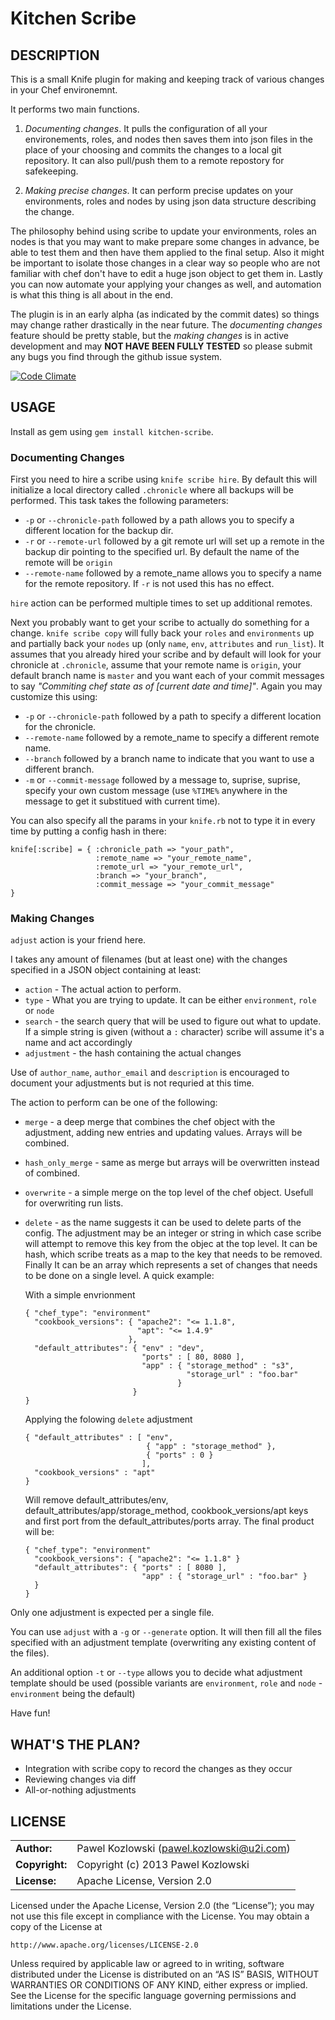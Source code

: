 Kitchen Scribe
==============

DESCRIPTION
-----------

This is a small Knife plugin for making and keeping track of various changes in your Chef environemnt.

It performs two main functions. 

1. _Documenting changes_. It pulls the configuration of all your environements, roles, and nodes then saves them into json files in the place of your choosing and commits the changes to a local git repository. It can also pull/push them to a remote repostory for safekeeping.

2. _Making precise changes_. It can perform precise updates on your environments, roles and nodes by using json data structure describing the change.

The philosophy behind using scribe to update your environments, roles an nodes is that you may want to make prepare some changes in advance, be able to test them and then have them applied to the final setup. Also it might be important to isolate those changes in a clear way so people who are not familiar with chef don't have to edit a huge json object to get them in. Lastly you can now automate your applying your changes as well, and automation is what this thing is all about in the end. 

The plugin is in an early alpha (as indicated by the commit dates) so things may change rather drastically in the near future. The _documenting changes_ feature should be pretty stable, but the _making changes_ is in active development and may **NOT HAVE BEEN FULLY TESTED** so please submit any bugs you find through the github issue system.

[![Code Climate](https://codeclimate.com/github/khozlov/kitchen-scribe.png)](https://codeclimate.com/github/khozlov/kitchen-scribe)

USAGE
-----

Install as gem using `gem install kitchen-scribe`.

### Documenting Changes

First you need to hire a scribe using `knife scribe hire`. By default this will initialize a local directory called `.chronicle` where all backups will be performed. This task takes the following parameters:

* `-p` or `--chronicle-path` followed by a path allows you to specify a different location for the backup dir.
* `-r` or `--remote-url` followed by a git remote url will set up a remote in the backup dir pointing to the specified url. By default the name of the remote will be `origin`
* `--remote-name` followed by a remote_name allows you to specify a name for the remote repository. If `-r` is not used this has no effect.

`hire` action can be performed multiple times to set up additional remotes.

Next you probably want to get your scribe to actually do something for a change. `knife scribe copy` will fully back your `roles` and `environments` up and partially back your `nodes` up (only `name`, `env`, `attributes` and `run_list`). It assumes that you already hired your scribe and by default will look for your chronicle at `.chronicle`, assume that your remote name is `origin`, your default branch name is `master` and you want each of your commit messages to say _"Commiting chef state as of [current date and time]"_. Again you may customize this using:

* `-p` or `--chronicle-path` followed by a path to specify a different location for the chronicle.
* `--remote-name` followed by a remote_name to specify a different remote name.
* `--branch` followed by a branch name to indicate that you want to use a different branch.
* `-m` or `--commit-message` followed by a message to, suprise, suprise, specify your own custom message (use `%TIME%` anywhere in the message to get it substitued with current time).

You can also specify all the params in your `knife.rb` not to type it in every time by putting a config hash in there:

    knife[:scribe] = { :chronicle_path => "your_path",
                       :remote_name => "your_remote_name",
                       :remote_url => "your_remote_url",
                       :branch => "your_branch",
                       :commit_message => "your_commit_message"                                                                                                                                                        
    }

### Making Changes

`adjust` action is your friend here.

I takes any amount of filenames (but at least one) with the changes specified in a JSON object containing at least:

* `action` - The actual action to perform.
* `type` - What you are trying to update. It can be either `environment`, `role` or `node`
* `search` - the search query that will be used to figure out what to update. If a simple string is given (without a `:` character) scribe will assume it's a name and act accordingly 
* `adjustment` - the hash containing the actual changes

Use of `author_name`, `author_email` and `description` is encouraged to document your adjustments but is not requried at this time.

The action to perform can be one of the following:

* `merge` - a deep merge that combines the chef object with the adjustment, adding new entries and updating values. Arrays will be combined.
* `hash_only_merge` - same as merge but arrays will be overwritten instead of combined.
* `overwrite` - a simple merge on the top level of the chef object. Usefull for overwriting run lists.
* `delete` - as the name suggests it can be used to delete parts of the config. The adjustment may be an integer or string in which case scribe will attempt to remove this key from the objec at the top level. It can be hash, which scribe treats as a map to the key that needs to be removed. Finally It can be an array which represents a set of changes that needs to be done on a single level. A quick example:

  With a simple envrionment

      { "chef_type": "environment"
        "cookbook_versions": { "apache2": "<= 1.1.8",
                               "apt": "<= 1.4.9"
                             },
        "default_attributes": { "env" : "dev",
                                "ports" : [ 80, 8080 ],
                                "app" : { "storage_method" : "s3",
                                          "storage_url" : "foo.bar"
                                        }
                              }
      }

  Applying the folowing `delete` adjustment

      { "default_attributes" : [ "env",
                                 { "app" : "storage_method" },
                                 { "ports" : 0 }
								],
		"cookbook_versions" : "apt"
	  }

  Will remove default_attributes/env, default_attributes/app/storage_method, cookbook_versions/apt keys and first port from the default_attributes/ports array. The final product will be:

      { "chef_type": "environment"
        "cookbook_versions": { "apache2": "<= 1.1.8" }
        "default_attributes": { "ports" : [ 8080 ],
                                "app" : { "storage_url" : "foo.bar" }
        }
      }

Only one adjustment is expected per a single file.

You can use `adjust` with a `-g` or `--generate` option. It will then fill all the files specified with an adjustment template (overwriting any existing content of the files).

An additional option `-t` or `--type` allows you to decide what adjustment template should be used (possible variants are `environment`, `role` and `node` - `environment` being the default)


Have fun!

WHAT'S THE PLAN?
----------------
* Integration with scribe copy to record the changes as they occur
* Reviewing changes via diff
* All-or-nothing adjustments

LICENSE
-------
|                      |                                             |
|:---------------------|:--------------------------------------------|
| **Author:**          | Pawel Kozlowski (<pawel.kozlowski@u2i.com>)  
| **Copyright:**       | Copyright (c) 2013 Pawel Kozlowski  
| **License:**         | Apache License, Version 2.0  

Licensed under the Apache License, Version 2.0 (the “License”); you may not use this file except in compliance with the License. You may obtain a copy of the License at

    http://www.apache.org/licenses/LICENSE-2.0

Unless required by applicable law or agreed to in writing, software distributed under the License is distributed on an “AS IS” BASIS, WITHOUT WARRANTIES OR CONDITIONS OF ANY KIND, either express or implied. See the License for the specific language governing permissions and limitations under the License.
